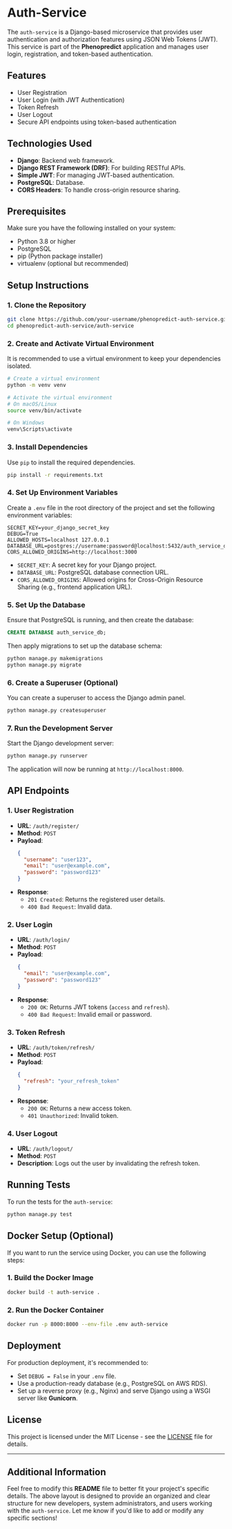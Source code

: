 # Auth-Service

The `auth-service` is a Django-based microservice that provides user authentication and authorization features using JSON Web Tokens (JWT). This service is part of the **Phenopredict** application and manages user login, registration, and token-based authentication.

## Features

- User Registration
- User Login (with JWT Authentication)
- Token Refresh
- User Logout
- Secure API endpoints using token-based authentication

## Technologies Used

- **Django**: Backend web framework.
- **Django REST Framework (DRF)**: For building RESTful APIs.
- **Simple JWT**: For managing JWT-based authentication.
- **PostgreSQL**: Database.
- **CORS Headers**: To handle cross-origin resource sharing.

## Prerequisites

Make sure you have the following installed on your system:

- Python 3.8 or higher
- PostgreSQL
- pip (Python package installer)
- virtualenv (optional but recommended)

## Setup Instructions

### 1. Clone the Repository

```bash
git clone https://github.com/your-username/phenopredict-auth-service.git
cd phenopredict-auth-service/auth-service
```

### 2. Create and Activate Virtual Environment

It is recommended to use a virtual environment to keep your dependencies isolated.

```bash
# Create a virtual environment
python -m venv venv

# Activate the virtual environment
# On macOS/Linux
source venv/bin/activate

# On Windows
venv\Scripts\activate
```

### 3. Install Dependencies

Use `pip` to install the required dependencies.

```bash
pip install -r requirements.txt
```

### 4. Set Up Environment Variables

Create a `.env` file in the root directory of the project and set the following environment variables:

```
SECRET_KEY=your_django_secret_key
DEBUG=True
ALLOWED_HOSTS=localhost 127.0.0.1
DATABASE_URL=postgres://username:password@localhost:5432/auth_service_db
CORS_ALLOWED_ORIGINS=http://localhost:3000
```

- `SECRET_KEY`: A secret key for your Django project.
- `DATABASE_URL`: PostgreSQL database connection URL.
- `CORS_ALLOWED_ORIGINS`: Allowed origins for Cross-Origin Resource Sharing (e.g., frontend application URL).

### 5. Set Up the Database

Ensure that PostgreSQL is running, and then create the database:

```sql
CREATE DATABASE auth_service_db;
```

Then apply migrations to set up the database schema:

```bash
python manage.py makemigrations
python manage.py migrate
```

### 6. Create a Superuser (Optional)

You can create a superuser to access the Django admin panel.

```bash
python manage.py createsuperuser
```

### 7. Run the Development Server

Start the Django development server:

```bash
python manage.py runserver
```

The application will now be running at `http://localhost:8000`.

## API Endpoints

### 1. User Registration

- **URL**: `/auth/register/`
- **Method**: `POST`
- **Payload**:
  ```json
  {
    "username": "user123",
    "email": "user@example.com",
    "password": "password123"
  }
  ```
- **Response**:
  - `201 Created`: Returns the registered user details.
  - `400 Bad Request`: Invalid data.

### 2. User Login

- **URL**: `/auth/login/`
- **Method**: `POST`
- **Payload**:
  ```json
  {
    "email": "user@example.com",
    "password": "password123"
  }
  ```
- **Response**:
  - `200 OK`: Returns JWT tokens (`access` and `refresh`).
  - `400 Bad Request`: Invalid email or password.

### 3. Token Refresh

- **URL**: `/auth/token/refresh/`
- **Method**: `POST`
- **Payload**:
  ```json
  {
    "refresh": "your_refresh_token"
  }
  ```
- **Response**:
  - `200 OK`: Returns a new access token.
  - `401 Unauthorized`: Invalid token.

### 4. User Logout

- **URL**: `/auth/logout/`
- **Method**: `POST`
- **Description**: Logs out the user by invalidating the refresh token.

## Running Tests

To run the tests for the `auth-service`:

```bash
python manage.py test
```

## Docker Setup (Optional)

If you want to run the service using Docker, you can use the following steps:

### 1. Build the Docker Image

```bash
docker build -t auth-service .
```

### 2. Run the Docker Container

```bash
docker run -p 8000:8000 --env-file .env auth-service
```

## Deployment

For production deployment, it's recommended to:

- Set `DEBUG = False` in your `.env` file.
- Use a production-ready database (e.g., PostgreSQL on AWS RDS).
- Set up a reverse proxy (e.g., Nginx) and serve Django using a WSGI server like **Gunicorn**.

## License

This project is licensed under the MIT License - see the [LICENSE](LICENSE) file for details.

---

## Additional Information

Feel free to modify this **README** file to better fit your project's specific details. The above layout is designed to provide an organized and clear structure for new developers, system administrators, and users working with the `auth-service`. Let me know if you'd like to add or modify any specific sections!
